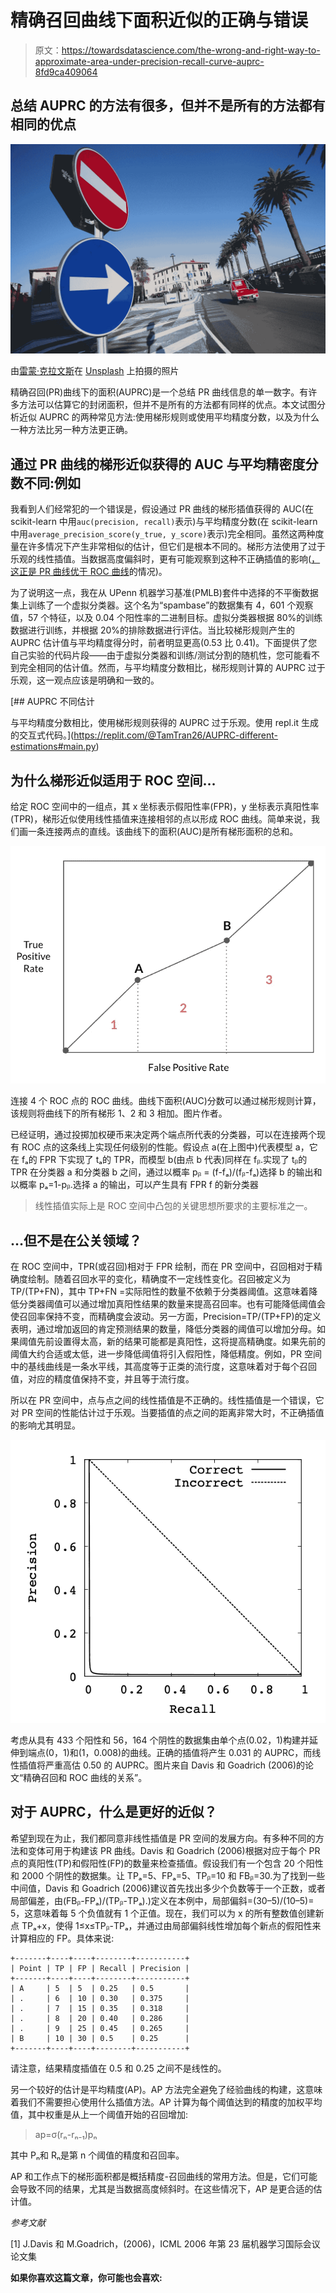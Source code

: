 # 精确召回曲线下面积近似的正确与错误

> 原文：<https://towardsdatascience.com/the-wrong-and-right-way-to-approximate-area-under-precision-recall-curve-auprc-8fd9ca409064>

## 总结 AUPRC 的方法有很多，但并不是所有的方法都有相同的优点

![](img/0bf292b3fa2d0aab591af563b35015e1.png)

由[雷蒙·克拉文斯](https://unsplash.com/@raimondklavins?utm_source=medium&utm_medium=referral)在 [Unsplash](https://unsplash.com?utm_source=medium&utm_medium=referral) 上拍摄的照片

精确召回(PR)曲线下的面积(AUPRC)是一个总结 PR 曲线信息的单一数字。有许多方法可以估算它的封闭面积，但并不是所有的方法都有同样的优点。本文试图分析近似 AUPRC 的两种常见方法:使用梯形规则或使用平均精度分数，以及为什么一种方法比另一种方法更正确。

## **通过 PR 曲线的梯形近似获得的 AUC 与平均精密度分数不同:例如**

我看到人们经常犯的一个错误是，假设通过 PR 曲线的梯形插值获得的 AUC(在 scikit-learn 中用`auc(precision, recall)`表示)与平均精度分数(在 scikit-learn 中用`average_precision_score(y_true, y_score)`表示)完全相同。虽然这两种度量在许多情况下产生非常相似的估计，但它们是根本不同的。梯形方法使用了过于乐观的线性插值。当数据高度偏斜时，更有可能观察到这种不正确插值的影响([，这正是 PR 曲线优于 ROC 曲线](/precision-recall-curve-is-more-informative-than-roc-in-imbalanced-data-4c95250242f6)的情况)。

为了说明这一点，我在从 UPenn 机器学习基准(PMLB)套件中选择的不平衡数据集上训练了一个虚拟分类器。这个名为“spambase”的数据集有 4，601 个观察值，57 个特征，以及 0.04 个阳性率的二进制目标。虚拟分类器根据 80%的训练数据进行训练，并根据 20%的排除数据进行评估。当比较梯形规则产生的 AUPRC 估计值与平均精度得分时，前者明显更高(0.53 比 0.41)。下面提供了您自己实验的代码片段——由于虚拟分类器和训练/测试分割的随机性，您可能看不到完全相同的估计值。然而，与平均精度分数相比，梯形规则计算的 AUPRC 过于乐观，这一观点应该是明确和一致的。

[](https://replit.com/@TamTran26/AUPRC-different-estimations#main.py) [## AUPRC 不同估计

与平均精度分数相比，使用梯形规则获得的 AUPRC 过于乐观。使用 repl.it 生成的交互式代码。](https://replit.com/@TamTran26/AUPRC-different-estimations#main.py) 

## 为什么梯形近似适用于 ROC 空间…

给定 ROC 空间中的一组点，其 x 坐标表示假阳性率(FPR)，y 坐标表示真阳性率(TPR)，梯形近似使用线性插值来连接相邻的点以形成 ROC 曲线。简单来说，我们画一条连接两点的直线。该曲线下的面积(AUC)是所有梯形面积的总和。

![](img/c6590d9bde36bbe7af49f7405461bd06.png)

连接 4 个 ROC 点的 ROC 曲线。曲线下面积(AUC)分数可以通过梯形规则计算，该规则将曲线下的所有梯形 1、2 和 3 相加。图片作者。

已经证明，通过投掷加权硬币来决定两个端点所代表的分类器，可以在连接两个现有 ROC 点的这条线上实现任何级别的性能。假设点 a(在上图中)代表模型 a，它在 fₐ的 FPR 下实现了 tₐ的 TPR，而模型 b(由点 b 代表)同样在 fᵦ.实现了 tᵦ的 TPR 在分类器 a 和分类器 b 之间，通过以概率 pᵦ = (f-fₐ)/(fᵦ-fₐ)选择 b 的输出和以概率 pₐ=1-pᵦ.选择 a 的输出，可以产生具有 FPR f 的新分类器

> 线性插值实际上是 ROC 空间中凸包的关键思想所要求的主要标准之一。

## …但不是在公关领域？

在 ROC 空间中，TPR(或召回)相对于 FPR 绘制，而在 PR 空间中，召回相对于精确度绘制。随着召回水平的变化，精确度不一定线性变化。召回被定义为 TP/(TP+FN)，其中 TP+FN =实际阳性的数量不依赖于分类器阈值。这意味着降低分类器阈值可以通过增加真阳性结果的数量来提高召回率。也有可能降低阈值会使召回率保持不变，而精确度会波动。另一方面，Precision=TP/(TP+FP)的定义表明，通过增加返回的肯定预测结果的数量，降低分类器的阈值可以增加分母。如果阈值先前设置得太高，新的结果可能都是真阳性，这将提高精确度。如果先前的阈值大约合适或太低，进一步降低阈值将引入假阳性，降低精度。例如，PR 空间中的基线曲线是一条水平线，其高度等于正类的流行度，这意味着对于每个召回值，对应的精度值保持不变，并且等于流行度。

所以在 PR 空间中，点与点之间的线性插值是不正确的。线性插值是一个错误，它对 PR 空间的性能估计过于乐观。当要插值的点之间的距离非常大时，不正确插值的影响尤其明显。

![](img/34e900c7186f6e486e4b158660ff32e1.png)

考虑从具有 433 个阳性和 56，164 个阴性的数据集由单个点(0.02，1)构建并延伸到端点(0，1)和(1，0.008)的曲线。正确的插值将产生 0.031 的 AUPRC，而线性插值将严重高估 0.50 的 AUPRC。图片来自 Davis 和 Goadrich (2006)的论文“精确召回和 ROC 曲线的关系”。

## 对于 AUPRC，什么是更好的近似？

希望到现在为止，我们都同意非线性插值是 PR 空间的发展方向。有多种不同的方法和变体可用于构建该 PR 曲线。Davis 和 Goadrich (2006)根据对应于每个 PR 点的真阳性(TP)和假阳性(FP)的数量来检查插值。假设我们有一个包含 20 个阳性和 2000 个阴性的数据集。让 TPₐ=5、FPₐ=5、TPᵦ=10 和 FBᵦ=30.为了找到一些中间值，Davis 和 Goadrich (2006)建议首先找出多少个负数等于一个正数，或者局部偏差，由(FBᵦ-FPₐ)/(TPᵦ-TPₐ).)定义在本例中，局部偏斜=(30–5)/(10–5)= 5，这意味着每 5 个负值就有 1 个正值。现在，我们可以为 x 的所有整数值创建新点 TPₐ+x，使得 1≤x≤TPᵦ-TPₐ，并通过由局部偏斜线性增加每个新点的假阳性来计算相应的 FP。具体来说:

```
+-------+----+----+--------+-----------+
| Point | TP | FP | Recall | Precision |
+-------+----+----+--------+-----------+
| A     | 5  | 5  | 0.25   | 0.5       |
| .     | 6  | 10 | 0.30   | 0.375     |
| .     | 7  | 15 | 0.35   | 0.318     |
| .     | 8  | 20 | 0.40   | 0.286     |
| .     | 9  | 25 | 0.45   | 0.265     |
| B     | 10 | 30 | 0.5    | 0.25      |
+-------+----+----+--------+-----------+
```

请注意，结果精度插值在 0.5 和 0.25 之间不是线性的。

另一个较好的估计是平均精度(AP)。AP 方法完全避免了经验曲线的构建，这意味着我们不需要担心使用什么插值方法。AP 计算为每个阈值达到的精度的加权平均值，其中权重是从上一个阈值开始的召回增加:

> ap=σ(rₙ-rₙ₋₁)pₙ

其中 Pₙ和 Rₙ是第 n 个阈值的精度和召回率。

AP 和工作点下的梯形面积都是概括精度-召回曲线的常用方法。但是，它们可能会导致不同的结果，尤其是当数据高度倾斜时。在这些情况下，AP 是更合适的估计值。

*参考文献*

[1] J.Davis 和 M.Goadrich，(2006)，ICML 2006 年第 23 届机器学习国际会议论文集

**如果你喜欢这篇文章，你可能也会喜欢:**

[](/precision-recall-curve-is-more-informative-than-roc-in-imbalanced-data-4c95250242f6)  [](/performance-curve-more-intuitive-than-roc-prc-and-less-assumptive-than-threshold-metrics-391e777da566) 